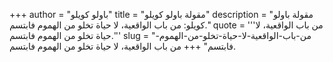 +++
author = "باولو كويلو"
title = "مقولة باولو كويلو"
description = "مقولة باولو كويلو: من باب الواقعية، لا حياة تخلو من الهموم فابتسم."
quote = '''من باب الواقعية، لا حياة تخلو من الهموم فابتسم.''' 
slug = "من-باب-الواقعية-لا-حياة-تخلو-من-الهموم-فابتسم"
+++
من باب الواقعية، لا حياة تخلو من الهموم فابتسم.

